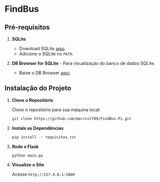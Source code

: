# FindBus

## Pré-requisitos

1. **SQLite**
   - Download SQLite [aqui](https://www.sqlite.org/2024/sqlite-tools-win-x64-3460100.zip).
   - Adicione o SQLite no `PATH`.

2. **DB Browser for SQLite** - Para visualização do banco de dados SQLite.
   - Baixe o DB Browser [aqui](https://download.sqlitebrowser.org/DB.Browser.for.SQLite-v3.13.0-win64.msi).

## Instalação do Projeto

1. **Clone o Repositório**

   Clone o repositório para sua máquina local:
   
   ```bash
   git clone https://github.com/marcsv1709/FindBus-Pi.git

2. **Instale as Dependências**
    ```bash
    pip install -r requisitos.txt
    ```
    
3. **Rode o Flask**
    ```bash
    python main.py
    ```
    
3. **Visualize o Site**
   
    Acesse `http://127.0.0.1:5000`
